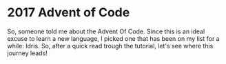 # 2017 Advent of Code

So, someone told me about the Advent Of Code. Since this is an ideal excuse to learn a new language, I picked one that has been on my list for a while: Idris. So, after a quick read trough the tutorial, let's see where this journey leads!